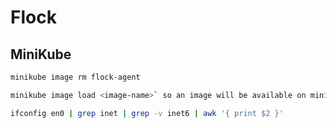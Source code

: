 # Flock

## MiniKube

```bash
minikube image rm flock-agent
```

```bash
minikube image load <image-name>` so an image will be available on minikube
```

```bash
ifconfig en0 | grep inet | grep -v inet6 | awk '{ print $2 }'
```
